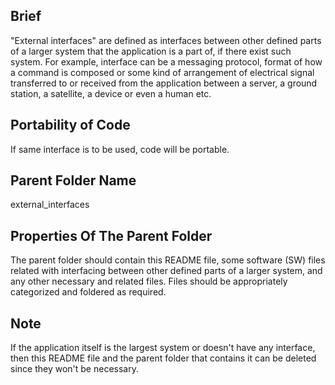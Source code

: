 ## Brief
"External interfaces" are defined as interfaces between other defined parts of a larger system that the application is a part of, if there exist such system. For example, interface can be a messaging protocol, format of how a command is composed or some kind of arrangement of electrical signal transferred to or received from the application between a server, a ground station, a satellite, a device or even a human etc.

## Portability of Code
If same interface is to be used, code will be portable. 

## Parent Folder Name
external_interfaces

## Properties Of The Parent Folder 
The parent folder should contain this README file, some software (SW) files related with interfacing between other defined parts of a larger system, and any other necessary and related files. Files should be appropriately categorized and foldered as required.

## Note
If the application itself is the largest system or doesn't have any interface, then this README file and the parent folder that contains it can be deleted since they won't be necessary.